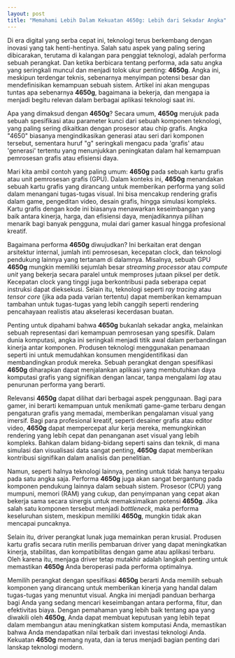 ```yaml
---
layout: post
title: "Memahami Lebih Dalam Kekuatan 4650g: Lebih dari Sekadar Angka"
---
```


Di era digital yang serba cepat ini, teknologi terus berkembang dengan inovasi yang tak henti-hentinya. Salah satu aspek yang paling sering dibicarakan, terutama di kalangan para penggiat teknologi, adalah performa sebuah perangkat. Dan ketika berbicara tentang performa, ada satu angka yang seringkali muncul dan menjadi tolok ukur penting: **4650g**. Angka ini, meskipun terdengar teknis, sebenarnya menyimpan potensi besar dan mendefinisikan kemampuan sebuah sistem. Artikel ini akan mengupas tuntas apa sebenarnya **4650g**, bagaimana ia bekerja, dan mengapa ia menjadi begitu relevan dalam berbagai aplikasi teknologi saat ini.

Apa yang dimaksud dengan **4650g**? Secara umum, **4650g** merujuk pada sebuah spesifikasi atau parameter kunci dari sebuah komponen teknologi, yang paling sering dikaitkan dengan prosesor atau chip grafis. Angka "4650" biasanya mengindikasikan generasi atau seri dari komponen tersebut, sementara huruf "g" seringkali mengacu pada 'grafis' atau 'generasi' tertentu yang menunjukkan peningkatan dalam hal kemampuan pemrosesan grafis atau efisiensi daya.

Mari kita ambil contoh yang paling umum: **4650g** pada sebuah kartu grafis atau unit pemrosesan grafis (GPU). Dalam konteks ini, **4650g** menandakan sebuah kartu grafis yang dirancang untuk memberikan performa yang solid dalam menangani tugas-tugas visual. Ini bisa mencakup rendering grafis dalam game, pengeditan video, desain grafis, hingga simulasi kompleks. Kartu grafis dengan kode ini biasanya menawarkan keseimbangan yang baik antara kinerja, harga, dan efisiensi daya, menjadikannya pilihan menarik bagi banyak pengguna, mulai dari gamer kasual hingga profesional kreatif.

Bagaimana performa **4650g** diwujudkan? Ini berkaitan erat dengan arsitektur internal, jumlah inti pemrosesan, kecepatan clock, dan teknologi pendukung lainnya yang tertanam di dalamnya. Misalnya, sebuah GPU **4650g** mungkin memiliki sejumlah besar *streaming processor* atau *compute unit* yang bekerja secara paralel untuk memproses jutaan piksel per detik. Kecepatan clock yang tinggi juga berkontribusi pada seberapa cepat instruksi dapat dieksekusi. Selain itu, teknologi seperti *ray tracing* atau *tensor core* (jika ada pada varian tertentu) dapat memberikan kemampuan tambahan untuk tugas-tugas yang lebih canggih seperti rendering pencahayaan realistis atau akselerasi kecerdasan buatan.

Penting untuk dipahami bahwa **4650g** bukanlah sekadar angka, melainkan sebuah representasi dari kemampuan pemrosesan yang spesifik. Dalam dunia komputasi, angka ini seringkali menjadi titik awal dalam perbandingan kinerja antar komponen. Produsen teknologi menggunakan penamaan seperti ini untuk memudahkan konsumen mengidentifikasi dan membandingkan produk mereka. Sebuah perangkat dengan spesifikasi **4650g** diharapkan dapat menjalankan aplikasi yang membutuhkan daya komputasi grafis yang signifikan dengan lancar, tanpa mengalami *lag* atau penurunan performa yang berarti.

Relevansi **4650g** dapat dilihat dari berbagai aspek penggunaan. Bagi para gamer, ini berarti kemampuan untuk menikmati game-game terbaru dengan pengaturan grafis yang memadai, memberikan pengalaman visual yang imersif. Bagi para profesional kreatif, seperti desainer grafis atau editor video, **4650g** dapat mempercepat alur kerja mereka, memungkinkan rendering yang lebih cepat dan penanganan aset visual yang lebih kompleks. Bahkan dalam bidang-bidang seperti sains dan teknik, di mana simulasi dan visualisasi data sangat penting, **4650g** dapat memberikan kontribusi signifikan dalam analisis dan penelitian.

Namun, seperti halnya teknologi lainnya, penting untuk tidak hanya terpaku pada satu angka saja. Performa **4650g** juga akan sangat bergantung pada komponen pendukung lainnya dalam sebuah sistem. Prosesor (CPU) yang mumpuni, memori (RAM) yang cukup, dan penyimpanan yang cepat akan bekerja sama secara sinergis untuk memaksimalkan potensi **4650g**. Jika salah satu komponen tersebut menjadi *bottleneck*, maka performa keseluruhan sistem, meskipun memiliki **4650g**, mungkin tidak akan mencapai puncaknya.

Selain itu, driver perangkat lunak juga memainkan peran krusial. Produsen kartu grafis secara rutin merilis pembaruan driver yang dapat meningkatkan kinerja, stabilitas, dan kompatibilitas dengan game atau aplikasi terbaru. Oleh karena itu, menjaga driver tetap mutakhir adalah langkah penting untuk memastikan **4650g** Anda beroperasi pada performa optimalnya.

Memilih perangkat dengan spesifikasi **4650g** berarti Anda memilih sebuah komponen yang dirancang untuk memberikan kinerja yang handal dalam tugas-tugas yang menuntut visual. Angka ini menjadi panduan berharga bagi Anda yang sedang mencari keseimbangan antara performa, fitur, dan efektivitas biaya. Dengan pemahaman yang lebih baik tentang apa yang diwakili oleh **4650g**, Anda dapat membuat keputusan yang lebih tepat dalam membangun atau meningkatkan sistem komputasi Anda, memastikan bahwa Anda mendapatkan nilai terbaik dari investasi teknologi Anda. Kekuatan **4650g** memang nyata, dan ia terus menjadi bagian penting dari lanskap teknologi modern.
